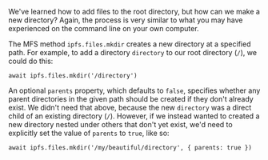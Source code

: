 We've learned how to add files to the root directory, but how can we make a new
directory? Again, the process is very similar to what you may have experienced on
the command line on your own computer.

The MFS method `ipfs.files.mkdir` creates a new directory at a specified path. For example, to
add a directory `directory` to our root directory (`/`), we could do this:

`await ipfs.files.mkdir('/directory')`

An optional `parents` property, which defaults to `false`, specifies whether any
parent directories in the given path should be created if they don't already exist.
We didn't need that above, because the new `directory` was a direct child of an existing
directory (`/`). However, if we instead wanted to created a new directory
nested under others that don't yet exist, we'd need to explicitly set the value of
`parents` to `true`, like so:

`await ipfs.files.mkdir('/my/beautiful/directory', { parents: true })`

